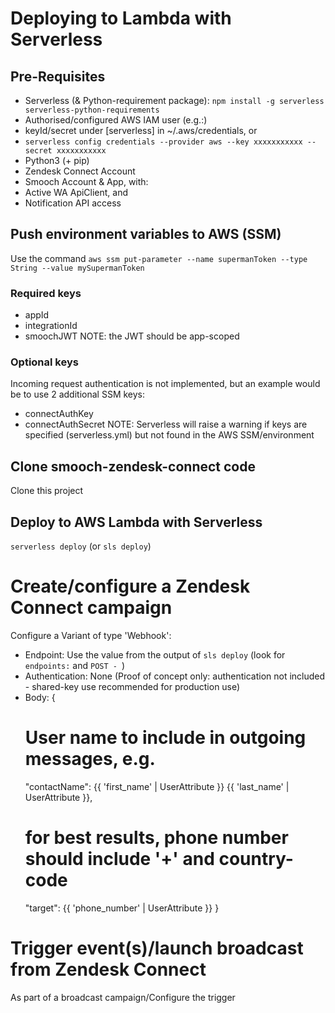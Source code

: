 # Deploying to Lambda with Serverless
## Pre-Requisites
* Serverless (& Python-requirement package): `npm install -g serverless serverless-python-requirements`
* Authorised/configured AWS IAM user (e.g.:)
 * keyId/secret under [serverless] in ~/.aws/credentials, or
 * `serverless config credentials --provider aws --key xxxxxxxxxxx --secret xxxxxxxxxxx`
* Python3 (+ pip)
* Zendesk Connect Account
* Smooch Account & App, with:
 * Active WA ApiClient, and
 * Notification API access
## Push environment variables to AWS (SSM)
Use the command `aws ssm put-parameter --name supermanToken --type String --value mySupermanToken`
### Required keys
* appId
* integrationId
* smoochJWT
NOTE: the JWT should be app-scoped
### Optional keys
Incoming request authentication is not implemented, but an example would be to use 2 additional SSM keys:
* connectAuthKey
* connectAuthSecret
NOTE: Serverless will raise a warning if keys are specified (serverless.yml) but not found in the AWS SSM/environment
## Clone smooch-zendesk-connect code
Clone this project
## Deploy to AWS Lambda with Serverless
`serverless deploy` (or `sls deploy`)

# Create/configure a Zendesk Connect campaign
Configure a Variant of type 'Webhook':
* Endpoint: Use the value from the output of `sls deploy` (look for `endpoints:` and `POST - `)
* Authentication: None (Proof of concept only: authentication not included - shared-key use recommended for production use)
* Body: {
    # User name to include in outgoing messages, e.g.
    "contactName": {{ 'first_name' | UserAttribute }} {{ 'last_name' | UserAttribute }},
    # for best results, phone number should include '+' and country-code
    "target": {{ 'phone_number' | UserAttribute }}
}

# Trigger event(s)/launch broadcast from Zendesk Connect
As part of a broadcast campaign/Configure the trigger